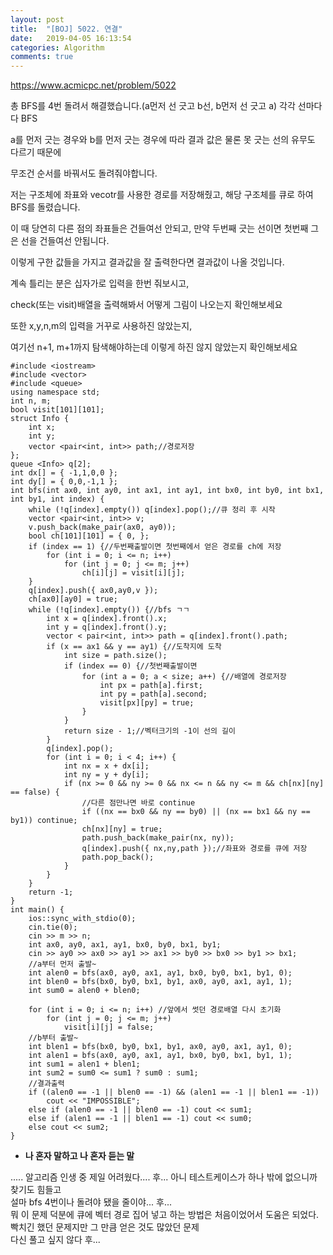 ```yaml
---
layout: post
title:  "[BOJ] 5022. 연결"
date:   2019-04-05 16:13:54
categories: Algorithm
comments: true
---
```


https://www.acmicpc.net/problem/5022  


총 BFS를 4번 돌려서 해결했습니다.(a먼저 선 긋고 b선, b먼저 선 긋고 a) 각각 선마다 다 BFS  

a를 먼저 긋는 경우와 b를 먼저 긋는 경우에 따라 결과 값은 물론 못 긋는 선의 유무도 다르기 때문에  

무조건 순서를 바꿔서도 돌려줘야합니다.  

저는 구조체에 좌표와 vecotr를 사용한 경로를 저장해줬고, 해당 구조체를 큐로 하여 BFS를 돌렸습니다.  

이 때 당연히 다른 점의 좌표들은 건들여선 안되고, 만약 두번째 긋는 선이면 첫번째 그은 선을 건들여선 안됩니다.  

이렇게 구한 값들을 가지고 결과값을 잘 출력한다면 결과값이 나올 것입니다.  

계속 틀리는 분은 십자가로 입력을 한번 줘보시고,  

check(또는 visit)배열을 출력해봐서 어떻게 그림이 나오는지 확인해보세요  

또한 x,y,n,m의 입력을 거꾸로 사용하진 않았는지,  

여기선 n+1, m+1까지 탐색해야하는데 이렇게 하진 않지 않았는지 확인해보세요  


~~~
#include <iostream>
#include <vector>
#include <queue>
using namespace std;
int n, m;
bool visit[101][101];
struct Info {
    int x;
    int y;
    vector <pair<int, int>> path;//경로저장
};
queue <Info> q[2];
int dx[] = { -1,1,0,0 };
int dy[] = { 0,0,-1,1 };
int bfs(int ax0, int ay0, int ax1, int ay1, int bx0, int by0, int bx1, int by1, int index) {
    while (!q[index].empty()) q[index].pop();//큐 정리 후 시작
    vector <pair<int, int>> v;
    v.push_back(make_pair(ax0, ay0));
    bool ch[101][101] = { 0, };
    if (index == 1) {//두번째출발이면 첫번째에서 얻은 경로를 ch에 저장
        for (int i = 0; i <= n; i++)
            for (int j = 0; j <= m; j++)
                ch[i][j] = visit[i][j];
    }
    q[index].push({ ax0,ay0,v });
    ch[ax0][ay0] = true;
    while (!q[index].empty()) {//bfs ㄱㄱ
        int x = q[index].front().x;
        int y = q[index].front().y;
        vector < pair<int, int>> path = q[index].front().path;
        if (x == ax1 && y == ay1) {//도착지에 도착
            int size = path.size();
            if (index == 0) {//첫번째출발이면
                for (int a = 0; a < size; a++) {//배열에 경로저장
                    int px = path[a].first;
                    int py = path[a].second;
                    visit[px][py] = true;
                }
            }
            return size - 1;//벡터크기의 -1이 선의 길이
        }
        q[index].pop();
        for (int i = 0; i < 4; i++) {
            int nx = x + dx[i];
            int ny = y + dy[i];
            if (nx >= 0 && ny >= 0 && nx <= n && ny <= m && ch[nx][ny] == false) {
                //다른 점만나면 바로 continue
                if ((nx == bx0 && ny == by0) || (nx == bx1 && ny == by1)) continue;
                ch[nx][ny] = true;
                path.push_back(make_pair(nx, ny));
                q[index].push({ nx,ny,path });//좌표와 경로를 큐에 저장
                path.pop_back();
            }
        }
    }
    return -1;
}
int main() {
    ios::sync_with_stdio(0);
    cin.tie(0);
    cin >> m >> n;
    int ax0, ay0, ax1, ay1, bx0, by0, bx1, by1;
    cin >> ay0 >> ax0 >> ay1 >> ax1 >> by0 >> bx0 >> by1 >> bx1;
    //a부터 먼저 출발~
    int alen0 = bfs(ax0, ay0, ax1, ay1, bx0, by0, bx1, by1, 0);
    int blen0 = bfs(bx0, by0, bx1, by1, ax0, ay0, ax1, ay1, 1);
    int sum0 = alen0 + blen0;

    for (int i = 0; i <= n; i++) //앞에서 썻던 경로배열 다시 초기화
        for (int j = 0; j <= m; j++)
            visit[i][j] = false;
    //b부터 출발~
    int blen1 = bfs(bx0, by0, bx1, by1, ax0, ay0, ax1, ay1, 0);
    int alen1 = bfs(ax0, ay0, ax1, ay1, bx0, by0, bx1, by1, 1);
    int sum1 = alen1 + blen1;
    int sum2 = sum0 <= sum1 ? sum0 : sum1;
    //결과출력
    if ((alen0 == -1 || blen0 == -1) && (alen1 == -1 || blen1 == -1))
        cout << "IMPOSSIBLE";
    else if (alen0 == -1 || blen0 == -1) cout << sum1;
    else if (alen1 == -1 || blen1 == -1) cout << sum0;
    else cout << sum2;
}

~~~




- **나 혼자 말하고 나 혼자 듣는 말**

..... 알고리즘 인생 중 제일 어려웠다.... 후... 아니 테스트케이스가 하나 밖에 없으니까 찾기도 힘들고  
설마 bfs 4번이나 돌려야 됐을 줄이야... 후...  
뭐 이 문제 덕분에 큐에 벡터 경로 집어 넣고 하는 방법은 처음이었어서 도움은 되었다.  
빡치긴 했던 문제지만 그 만큼 얻은 것도 많았던 문제  
다신 풀고 싶지 않다 후...  


